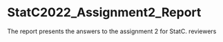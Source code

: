 # StatC2022_Assignment2_Report
The report presents the answers to the assignment 2 for StatC. reviewers
